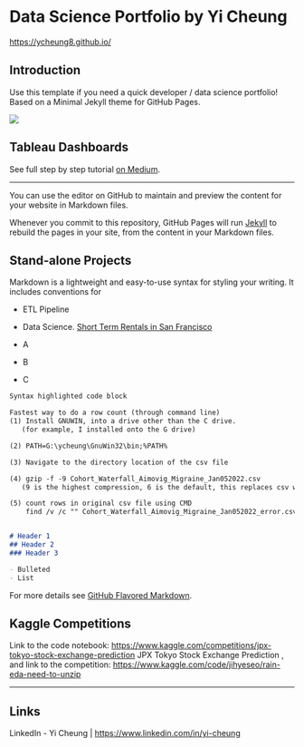 # Data Science Portfolio by Yi Cheung
https://ycheung8.github.io/

## Introduction

Use this template if you need a quick developer / data science portfolio! Based on a Minimal Jekyll theme for GitHub Pages.

<img src="images/demo.gif?raw=true"/>

## Tableau Dashboards

See full step by step tutorial [on Medium](https://medium.com/@evanca/set-up-your-portfolio-website-in-less-than-10-minutes-with-github-pages-d0efa8ff56fd).
___

You can use the editor on GitHub to maintain and preview the content for your website in Markdown files.

Whenever you commit to this repository, GitHub Pages will run [Jekyll](https://jekyllrb.com/) to rebuild the pages in your site, from the content in your Markdown files.

## Stand-alone Projects

Markdown is a lightweight and easy-to-use syntax for styling your writing. It includes conventions for
- ETL Pipeline

- Data Science.
  [Short Term Rentals in San Francisco](https://github.com/ycheung8/de_portfolio/blob/main/notebook/notebook_SanFranciscoShortTermRentals.ipynb/)

- A
- B
- C
```markdown
Syntax highlighted code block

Fastest way to do a row count (through command line)
(1) Install GNUWIN, into a drive other than the C drive. 
   (for example, I installed onto the G drive)

(2) PATH=G:\ycheung\GnuWin32\bin;%PATH%

(3) Navigate to the directory location of the csv file

(4) gzip -f -9 Cohort_Waterfall_Aimovig_Migraine_Jan052022.csv
   (9 is the highest compression, 6 is the default, this replaces csv with csv.gz)

(5) count rows in original csv file using CMD
    find /v /c "" Cohort_Waterfall_Aimovig_Migraine_Jan052022_error.csv.csv


# Header 1
## Header 2
### Header 3

- Bulleted
- List

```

For more details see [GitHub Flavored Markdown](https://guides.github.com/features/mastering-markdown/).

## Kaggle Competitions
Link to the code notebook: https://www.kaggle.com/competitions/jpx-tokyo-stock-exchange-prediction JPX Tokyo Stock Exchange Prediction
, and link to the competition: https://www.kaggle.com/code/jihyeseo/rain-eda-need-to-unzip
___

## Links
LinkedIn - Yi Cheung | https://www.linkedin.com/in/yi-cheung
